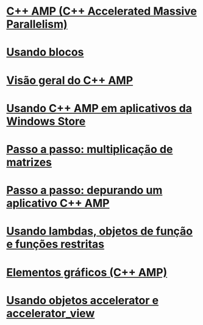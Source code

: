 # [C++ AMP (C++ Accelerated Massive Parallelism)](cpp-amp-cpp-accelerated-massive-parallelism.md)
# [Usando blocos](using-tiles.md)
# [Visão geral do C++ AMP](cpp-amp-overview.md)
# [Usando C++ AMP em aplicativos da Windows Store](using-cpp-amp-in-windows-store-apps.md)
# [Passo a passo: multiplicação de matrizes](walkthrough-matrix-multiplication.md)
# [Passo a passo: depurando um aplicativo C++ AMP](walkthrough-debugging-a-cpp-amp-application.md)
# [Usando lambdas, objetos de função e funções restritas](using-lambdas-function-objects-and-restricted-functions.md)
# [Elementos gráficos (C++ AMP)](graphics-cpp-amp.md)
# [Usando objetos accelerator e accelerator_view](using-accelerator-and-accelerator-view-objects.md)
